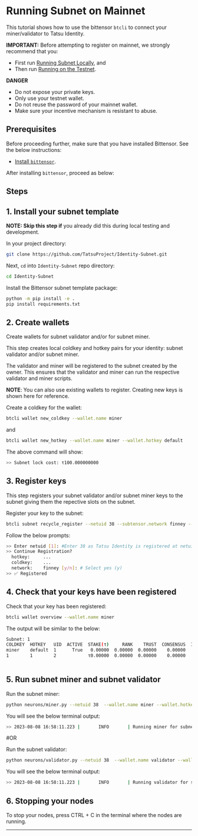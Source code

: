 # Running Subnet on Mainnet

This tutorial shows how to use the bittensor `btcli` to connect your miner/validator to Tatsu Identity. 

**IMPORTANT:** Before attempting to register on mainnet, we strongly recommend that you:
- First run [Running Subnet Locally](running_on_staging.md), and
- Then run [Running on the Testnet](running_on_testnet.md).

**DANGER**
- Do not expose your private keys.
- Only use your testnet wallet.
- Do not reuse the password of your mainnet wallet.
- Make sure your incentive mechanism is resistant to abuse. 

## Prerequisites

Before proceeding further, make sure that you have installed Bittensor. See the below instructions:

- [Install `bittensor`](https://github.com/opentensor/bittensor#install).

After installing `bittensor`, proceed as below:

## Steps

## 1. Install your subnet template

**NOTE: Skip this step if** you already did this during local testing and development.

In your project directory:

```bash
git clone https://github.com/TatsuProject/Identity-Subnet.git 
```

Next, `cd` into `Identity-Subnet` repo directory:

```bash
cd Identity-Subnet
```

Install the Bittensor subnet template package:

```bash
python -m pip install -e .
pip install requirements.txt
```

## 2. Create wallets 

Create wallets for subnet validator and/or for subnet miner.
  
This step creates local coldkey and hotkey pairs for your identity: subnet validator and/or subnet miner. 

The validator and miner will be registered to the subnet created by the owner. This ensures that the validator and miner can run the respective validator and miner scripts.

**NOTE**: You can also use existing wallets to register. Creating new keys is shown here for reference.

Create a coldkey for the wallet:

```bash
btcli wallet new_coldkey --wallet.name miner
```

and

```bash
btcli wallet new_hotkey --wallet.name miner --wallet.hotkey default
```



The above command will show:

```bash
>> Subnet lock cost: τ100.000000000
```

## 3. Register keys 


This step registers your subnet validator and/or subnet miner keys to the subnet giving them the repective slots on the subnet.

Register your key to the subnet:

```bash
btcli subnet recycle_register --netuid 38 --subtensor.network finney --wallet.name miner --wallet.hotkey default
```

Follow the below prompts:

```bash
>> Enter netuid [1]: #Enter 38 as Tatsu Identity is registered at netuid 38
>> Continue Registration?
  hotkey:     ...
  coldkey:    ...
  network:    finney [y/n]: # Select yes (y)
>> ✅ Registered
```

## 4. Check that your keys have been registered

Check that your key has been registered:


```bash
btcli wallet overview --wallet.name miner 
```

The output will be similar to the below:

```bash
Subnet: 1                                                                                                                                                                
COLDKEY  HOTKEY   UID  ACTIVE  STAKE(τ)     RANK    TRUST  CONSENSUS  INCENTIVE  DIVIDENDS  EMISSION(ρ)   VTRUST  VPERMIT  UPDATED  AXON  HOTKEY_SS58                    
miner    default  1      True   0.00000  0.00000  0.00000    0.00000    0.00000    0.00000            0  0.00000                14  none  5GTFrsEQfvTsh3WjiEVFeKzFTc2xcf…
1        1        2            τ0.00000  0.00000  0.00000    0.00000    0.00000    0.00000           ρ0  0.00000                                                         
                                                                          Wallet balance: τ0.0   
```

## 5. Run subnet miner and subnet validator

Run the subnet miner:

```bash
python neurons/miner.py --netuid 38  --wallet.name miner --wallet.hotkey default --logging.debug
```

You will see the below terminal output:

```bash
>> 2023-08-08 16:58:11.223 |       INFO       | Running miner for subnet: 1 on network: wss://entrypoint-finney.opentensor.ai:443 with config: ...
```

#OR

Run the subnet validator:

```bash
python neurons/validator.py --netuid 38  --wallet.name validator --wallet.hotkey default --logging.debug
```

You will see the below terminal output:

```bash
>> 2023-08-08 16:58:11.223 |       INFO       | Running validator for subnet: 1 on network: wss://entrypoint-finney.opentensor.ai:443 with config: ...
```


## 6. Stopping your nodes

To stop your nodes, press CTRL + C in the terminal where the nodes are running.

---
